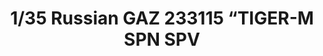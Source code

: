 ---
layout: product
title: "1/35 Russian GAZ 233115 “TIGER-M SPN SPV"
price: "4500" 
desc: "Maketa"
img_path: "/assets/img/MM-VS-008.webp"
brand: "MENG"
available: false
special_offer: false
new: false
soon: false
cat: "010000"
subcat: "011000"
subsubcat: "00"
sifra: "MM-VS-008"
popular: false
spec: false
---